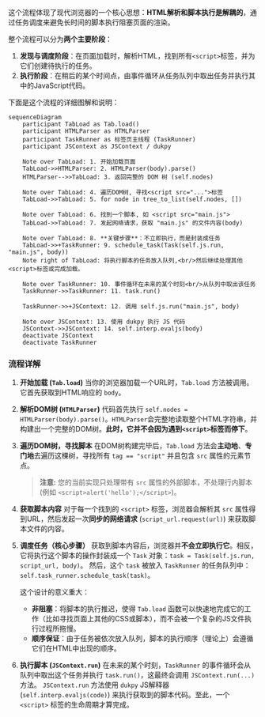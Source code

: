 

这个流程体现了现代浏览器的一个核心思想：**HTML解析和脚本执行是解耦的**，通过任务调度来避免长时间的脚本执行阻塞页面的渲染。

整个流程可以分为**两个主要阶段**：

1.  **发现与调度阶段**：在页面加载时，解析HTML，找到所有`<script>`标签，并为它们创建待执行的任务。
2.  **执行阶段**：在稍后的某个时间点，由事件循环从任务队列中取出任务并执行其中的JavaScript代码。

下面是这个流程的详细图解和说明：

```mermaid
sequenceDiagram
    participant TabLoad as Tab.load()
    participant HTMLParser as HTMLParser
    participant TaskRunner as 标签页主线程 (TaskRunner)
    participant JSContext as JSContext / dukpy

    Note over TabLoad: 1. 开始加载页面
    TabLoad->>HTMLParser: 2. HTMLParser(body).parse()
    HTMLParser-->>TabLoad: 3. 返回完整的 DOM 树 (self.nodes)

    Note over TabLoad: 4. 遍历DOM树, 寻找<script src="...">标签
    TabLoad->>TabLoad: 5. for node in tree_to_list(self.nodes, [])

    Note over TabLoad: 6. 找到一个脚本, 如 <script src="main.js">
    TabLoad->>TabLoad: 7. 发起网络请求，获取 "main.js" 的文件内容(body)

    Note over TabLoad: 8. **关键步骤**：不立即执行，而是封装成任务
    TabLoad->>+TaskRunner: 9. schedule_task(Task(self.js.run, "main.js", body))
    Note right of TabLoad: 将执行脚本的任务放入队列,<br/>然后继续处理其他<script>标签或完成加载。

    Note over TaskRunner: 10. 事件循环在未来的某个时刻<br/>从队列中取出该任务
    TaskRunner->>TaskRunner: 11. task.run()

    TaskRunner->>+JSContext: 12. 调用 self.js.run("main.js", body)

    Note over JSContext: 13. 使用 dukpy 执行 JS 代码
    JSContext->>JSContext: 14. self.interp.evaljs(body)
    deactivate JSContext
    deactivate TaskRunner
```

### 流程详解

1.  **开始加载 (`Tab.load`)**
    当你的浏览器加载一个URL时，`Tab.load` 方法被调用。它首先获取到HTML响应的 `body`。

2.  **解析DOM树 (`HTMLParser`)**
    代码首先执行 `self.nodes = HTMLParser(body).parse()`。`HTMLParser`会完整地读取整个HTML字符串，并构建出一个完整的DOM树。**此时，它并不会因为遇到`<script>`标签而停下**。

3.  **遍历DOM树，寻找脚本**
    在DOM树构建完毕后，`Tab.load` 方法会**主动地**、**专门地**去遍历这棵树，寻找所有 `tag == "script"` 并且包含 `src` 属性的元素节点。

    > **注意:** 您的当前实现只处理带有 `src` 属性的外部脚本，不处理行内脚本 (例如 `<script>alert('hello');</script>`)。

4.  **获取脚本内容**
    对于每一个找到的 `<script>` 标签，浏览器会解析其 `src` 属性得到URL，然后发起一次**同步的网络请求** (`script_url.request(url)`) 来获取脚本文件的内容。

5.  **调度任务（核心步骤）**
    获取到脚本内容后，浏览器并**不会立即执行它**。相反，它将执行这个脚本的操作封装成一个 `Task` 对象：`task = Task(self.js.run, script_url, body)`。
    然后，这个 `task` 被放入 `TaskRunner` 的任务队列中：`self.task_runner.schedule_task(task)`。

    这个设计的意义重大：

      * **非阻塞**：将脚本的执行推迟，使得 `Tab.load` 函数可以快速地完成它的工作（比如寻找页面上其他的CSS或脚本），而不会被一个复杂的JS文件执行过程所拖慢。
      * **顺序保证**：由于任务被依次放入队列，脚本的执行顺序（理论上）会遵循它们在HTML中出现的顺序。

6.  **执行脚本 (`JSContext.run`)**
    在未来的某个时刻，`TaskRunner` 的事件循环会从队列中取出这个任务并执行 `task.run()`，这最终会调用 `JSContext.run(...)` 方法。
    `JSContext.run` 方法使用 `dukpy` JS解释器 (`self.interp.evaljs(code)`) 来执行获取到的脚本代码。至此，一个 `<script>` 标签的生命周期才算完成。